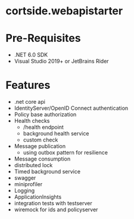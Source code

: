 # cortside.webapistarter

# Pre-Requisites
* .NET 6.0 SDK
* Visual Studio 2019+ or JetBrains Rider
  

# Features
* .net core api
* IdentityServer/OpenID Connect authentication
* Policy base authorization
* Health checks
  * /health endpoint
  * background health service
  * custom check
* Message publication
  * using outbox pattern for resilience
* Message consumption
* distributed lock
* Timed background service
* swagger
* miniprofiler
* Logging
* ApplicationInsights
* integration tests with testserver
* wiremock for ids and policyserver
